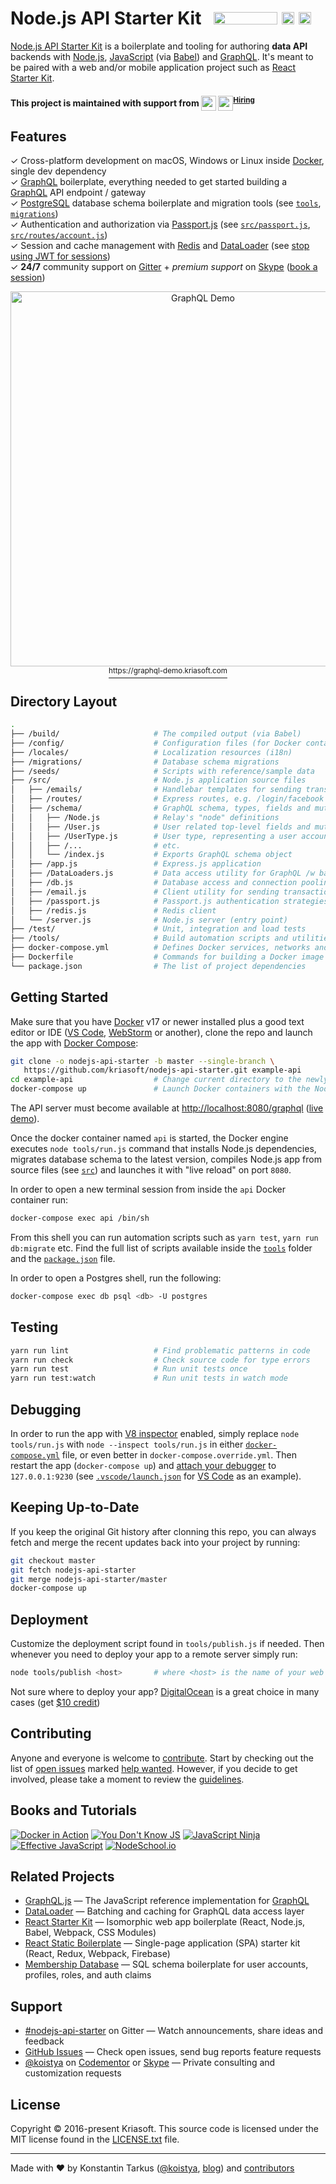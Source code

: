 # Node.js API Starter Kit &nbsp; <a href="https://gitter.im/kriasoft/nodejs-api-starter"><img src="https://img.shields.io/gitter/room/kriasoft/nodejs-api-starter.js.svg" width="102" height="20"></a> <a href="https://github.com/kriasoft/nodejs-api-starter/stargazers"><img src="https://img.shields.io/github/stars/kriasoft/nodejs-api-starter.svg?style=social&label=Star&maxAge=3600" height="20"></a> <a href="https://twitter.com/ReactStarter"><img src="https://img.shields.io/twitter/follow/ReactStarter.svg?style=social&label=Follow&maxAge=3600" height="20"></a>

[Node.js API Starter Kit][nodejskit] is a boilerplate and tooling for authoring **data API**
backends with [Node.js][node], [JavaScript][js] (via [Babel][babel]) and [GraphQL][gql]. It's
meant to be paired with a web and/or mobile application project such as [React Starter Kit][rsk].

#### This project is maintained with support from <a href="https://rollbar.com/?utm_source=reactstartkit(github)&utm_medium=link&utm_campaign=reactstartkit(github)"><img src="https://koistya.github.io/files/rollbar-247x48.png" height="24" align="top" /></a> <a href="https://x-team.com/hire-react-developers/?utm_source=reactstarterkit&utm_medium=github-link&utm_campaign=reactstarterkit-june"><img src="https://koistya.github.io/files/xteam-168x48.png" height="24" align="top" /></a><sup><a href="https://x-team.com/join/?utm_source=reactstarterkit&utm_medium=github-link&utm_campaign=reactstarterkit-june">Hiring</a></sup>


## Features

✓ Cross-platform development on macOS, Windows or Linux inside [Docker][docker], single dev dependency<br>
✓ [GraphQL][gql] boilerplate, everything needed to get started building a [GraphQL][gql] API endpoint / gateway<br>
✓ [PostgreSQL][pg] database schema boilerplate and migration tools (see [`tools`](./tools), [`migrations`](./migrations))<br>
✓ Authentication and authorization via [Passport.js][passport] (see [`src/passport.js`](./src/passport.js), [`src/routes/account.js`](./src/routes/account.js))<br>
✓ Session and cache management with [Redis][redis] and [DataLoader][loader] (see [stop using JWT for sessions](http://cryto.net/~joepie91/blog/2016/06/13/stop-using-jwt-for-sessions/))<br>
✓ **24/7** community support on [Gitter][gitter] + *premium support* on [Skype][skype] ([book a session](https://calendly.com/koistya))<br>


<p align="center"><a href="https://graphql-demo.kriasoft.com"><img src="http://koistya.github.io/files/nodejs-api-starter-demo.png" width="600" alt="GraphQL Demo" /><br><sup>https://graphql-demo.kriasoft.com</sup></a></p>


## Directory Layout

```bash
.
├── /build/                     # The compiled output (via Babel)
├── /config/                    # Configuration files (for Docker containers etc.)
├── /locales/                   # Localization resources (i18n)
├── /migrations/                # Database schema migrations
├── /seeds/                     # Scripts with reference/sample data
├── /src/                       # Node.js application source files
│   ├── /emails/                # Handlebar templates for sending transactional email
│   ├── /routes/                # Express routes, e.g. /login/facebook
│   ├── /schema/                # GraphQL schema, types, fields and mutations
│   │   ├── /Node.js            # Relay's "node" definitions
│   │   ├── /User.js            # User related top-level fields and mutations
│   │   ├── /UserType.js        # User type, representing a user account (id, emails, etc.)
│   │   ├── /...                # etc.
│   │   └── /index.js           # Exports GraphQL schema object
│   ├── /app.js                 # Express.js application
│   ├── /DataLoaders.js         # Data access utility for GraphQL /w batching and caching
│   ├── /db.js                  # Database access and connection pooling (via Knex)
│   ├── /email.js               # Client utility for sending transactional email
│   ├── /passport.js            # Passport.js authentication strategies
│   ├── /redis.js               # Redis client
│   └── /server.js              # Node.js server (entry point)
├── /test/                      # Unit, integration and load tests
├── /tools/                     # Build automation scripts and utilities
├── docker-compose.yml          # Defines Docker services, networks and volumes
├── Dockerfile                  # Commands for building a Docker image for production
└── package.json                # The list of project dependencies
```


## Getting Started

Make sure that you have [Docker][docker] v17 or newer installed plus a good text editor or IDE
([VS Code][code], [WebStorm][wstorm] or another), clone the repo and launch the app with [Docker
Compose][compose]:

```bash
git clone -o nodejs-api-starter -b master --single-branch \
   https://github.com/kriasoft/nodejs-api-starter.git example-api
cd example-api                  # Change current directory to the newly created one
docker-compose up               # Launch Docker containers with the Node.js API app running inside
```

The API server must become available at [http://localhost:8080/graphql](http://localhost:8080/graphql)
([live demo][demo]).

Once the docker container named `api` is started, the Docker engine executes `node tools/run.js`
command that installs Node.js dependencies, migrates database schema to the latest version,
compiles Node.js app from source files (see [`src`](./src)) and launches it with "live reload"
on port `8080`.

In order to open a new terminal session from inside the `api` Docker container run:

```bash
docker-compose exec api /bin/sh
```

From this shell you can run automation scripts such as `yarn test`, `yarn run db:migrate` etc.
Find the full list of scripts available inside the [`tools`](./tools) folder and
the [`package.json`](./package.json) file.

In order to open a Postgres shell, run the following:

```bash
docker-compose exec db psql <db> -U postgres
```


## Testing

```bash
yarn run lint                   # Find problematic patterns in code
yarn run check                  # Check source code for type errors
yarn run test                   # Run unit tests once
yarn run test:watch             # Run unit tests in watch mode
```


## Debugging

In order to run the app with [V8 inspector][v8debug] enabled, simply replace `node tools/run.js`
with `node --inspect tools/run.js` in either [`docker-compose.yml`](docker-compose.yml) file, or
even better in `docker-compose.override.yml`. Then restart the app (`docker-compose up`) and
[attach your debugger][vsdebug] to `127.0.0.1:9230` (see [`.vscode/launch.json`](https://gist.github.com/koistya/421ea3e0139225b27f909e98202a34de)
for [VS Code][code] as an example).


## Keeping Up-to-Date

If you keep the original Git history after clonning this repo, you can always fetch and merge
the recent updates back into your project by running:

```bash
git checkout master
git fetch nodejs-api-starter
git merge nodejs-api-starter/master
docker-compose up
```


## Deployment

Customize the deployment script found in `tools/publish.js` if needed. Then whenever you need to
deploy your app to a remote server simply run:

```bash
node tools/publish <host>       # where <host> is the name of your web server (see ~/.ssh/config)
```

Not sure where to deploy your app? [DigitalOcean][do] is a great choice in many cases (get [$10 credit][do])


## Contributing

Anyone and everyone is welcome to [contribute](CONTRIBUTING.md). Start by checking out the list of
[open issues](https://github.com/kriasoft/nodejs-api-starter/issues) marked
[help wanted](https://github.com/kriasoft/nodejs-api-starter/issues?q=label:"help+wanted").
However, if you decide to get involved, please take a moment to review the [guidelines](CONTRIBUTING.md).


## Books and Tutorials

[![Docker in Action](https://images-na.ssl-images-amazon.com/images/I/518L63vGMpL._SL160_.jpg)](http://amzn.to/2hmUrNP)
[![You Don't Know JS](https://images-na.ssl-images-amazon.com/images/I/B172ZcXnYDS._SL160_.png)](http://amzn.to/2idQ3gL)
[![JavaScript Ninja](https://images-na.ssl-images-amazon.com/images/I/51tQ+JAczgL._SL160_.jpg)](http://amzn.to/2idDamK)
[![Effective JavaScript](https://images-na.ssl-images-amazon.com/images/I/51W25NBDLQL._SL160_.jpg)](http://amzn.to/2idMZBq)
[![NodeSchool.io](http://koistya.github.io/files/nodeschool.jpg)](https://nodeschool.io/)

## Related Projects

* [GraphQL.js](https://github.com/graphql/graphql-js) — The JavaScript reference implementation for [GraphQL](http://graphql.org/)
* [DataLoader](https://github.com/facebook/dataloader) — Batching and caching for GraphQL data access layer
* [React Starter Kit](https://github.com/kriasoft/react-starter-kit) — Isomorphic web app boilerplate (React, Node.js, Babel, Webpack, CSS Modules)
* [React Static Boilerplate](https://github.com/kriasoft/react-static-boilerplate) — Single-page application (SPA) starter kit (React, Redux, Webpack, Firebase)
* [Membership Database](https://github.com/membership/membership.db) — SQL schema boilerplate for user accounts, profiles, roles, and auth claims


## Support

* [#nodejs-api-starter](https://gitter.im/kriasoft/nodejs-api-starter) on Gitter — Watch announcements, share ideas and feedback
* [GitHub Issues](https://github.com/kriasoft/nodejs-api-starter/issues) — Check open issues, send bug reports feature requests
* [@koistya](https://twitter.com/koistya) on [Codementor](https://www.codementor.io/koistya) or [Skype][skype] — Private consulting and customization requests


## License

Copyright © 2016-present Kriasoft. This source code is licensed under the MIT license found in the
[LICENSE.txt](https://github.com/kriasoft/nodejs-api-starter/blob/master/LICENSE.txt) file.

---
Made with ♥ by Konstantin Tarkus ([@koistya](https://twitter.com/koistya), [blog](https://medium.com/@tarkus)) and [contributors](https://github.com/kriasoft/nodejs-api-starter/graphs/contributors)


[nodejskit]: https://github.com/kriasoft/nodejs-api-starter
[rsk]: https://github.com/kriasoft/react-starter-kit
[node]: https://nodejs.org
[js]: https://developer.mozilla.org/docs/Web/JavaScript
[babel]: http://babeljs.io/
[gql]: http://graphql.org/
[yarn]: https://yarnpkg.com
[demo]: https://graphql-demo.kriasoft.com/
[pg]: https://www.postgresql.org/
[do]: https://m.do.co/c/eef302dbae9f
[code]: https://code.visualstudio.com/
[wstorm]: https://www.jetbrains.com/webstorm/
[docker]: https://www.docker.com/community-edition
[compose]: https://docs.docker.com/compose/
[v8debug]: https://chromedevtools.github.io/debugger-protocol-viewer/v8/
[vsdebug]: https://code.visualstudio.com/Docs/editor/debugging
[passport]: http://passportjs.org/
[redis]: https://redis.io/
[loader]: https://github.com/facebook/dataloader
[gitter]: https://gitter.im/kriasoft/nodejs-api-starter
[skype]: https://calendly.com/koistya
